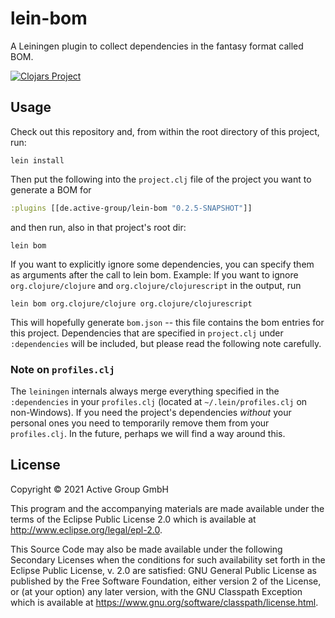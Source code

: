 # lein-bom

A Leiningen plugin to collect dependencies in the fantasy format called BOM.

[![Clojars Project](https://img.shields.io/clojars/v/de.active-group/lein-bom.svg)](https://clojars.org/de.active-group/lein-bom)

## Usage

Check out this repository and, from within the root directory of this project,
run:

```shell
lein install
```

Then put the following into the `project.clj` file of the project you
want to generate a BOM for

```clojure
:plugins [[de.active-group/lein-bom "0.2.5-SNAPSHOT"]]
```

and then run, also in that project's root dir:

```shell
lein bom
```

If you want to explicitly ignore some dependencies, you can specify them as
arguments after the call to lein bom.
Example: If you want to ignore `org.clojure/clojure` and
`org.clojure/clojurescript` in the output, run

```shell
lein bom org.clojure/clojure org.clojure/clojurescript
```

This will hopefully generate `bom.json` -- this file contains the bom
entries for this project.  Dependencies that are specified in
`project.clj` under `:dependencies` will be included, but please read
the following note carefully.

### Note on `profiles.clj`

The `leiningen` internals always merge everything specified in the
`:dependencies` in your `profiles.clj` (located at
`~/.lein/profiles.clj` on non-Windows).  If you need the project's
dependencies *without* your personal ones you need to temporarily
remove them from your `profiles.clj`.  In the future, perhaps we will
find a way around this.

## License

Copyright © 2021 Active Group GmbH

This program and the accompanying materials are made available under the
terms of the Eclipse Public License 2.0 which is available at
http://www.eclipse.org/legal/epl-2.0.

This Source Code may also be made available under the following Secondary
Licenses when the conditions for such availability set forth in the Eclipse
Public License, v. 2.0 are satisfied: GNU General Public License as published by
the Free Software Foundation, either version 2 of the License, or (at your
option) any later version, with the GNU Classpath Exception which is available
at https://www.gnu.org/software/classpath/license.html.
